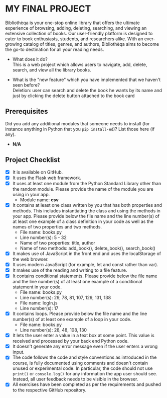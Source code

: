 # MY FINAL PROJECT
Biblioth&egrave;qa is your one-stop online library that offers the ultimate experience of browsing, adding, deleting, searching, and viewing an extensive collection of books. Our user-friendly platform is designed to cater to book enthusiasts, students, and researchers alike. With an ever-growing catalog of titles, genres, and authors, Biblioth&egrave;qa aims to become the go-to destination for all your reading needs.

- What does it do?  
  This is a web project which allows users to navigate, add, delete, search, and view all the library books.

- What is the "new feature" which you have implemented that we haven't seen before?  
  Deletion: user can search and delete the book he wants by its name and just by clicking the delete button attached to the book card

## Prerequisites
Did you add any additional modules that someone needs to install (for instance anything in Python that you `pip install-ed`)? 
List those here (if any).
- **N/A**

## Project Checklist
- [x] It is available on GitHub.
- [x] It uses the Flask web framework.
- [x] It uses at least one module from the Python Standard Library other than the random module.
  Please provide the name of the module you are using in your app.
  - Module name: **csv**
- [x] It contains at least one class written by you that has both properties and methods. This includes instantiating the class and using the methods in your app. Please provide below the file name and the line number(s) of at least one example of a class definition in your code as well as the names of two properties and two methods.
  - File name: books.py
  - Line number(s): 5 - 32
  - Name of two properties: title, author
  - Name of two methods: add_book(), delete_book(), search_book()
- [x] It makes use of JavaScript in the front end and uses the localStorage of the web browser.
- [x] It uses modern JavaScript (for example, let and const rather than var).
- [x] It makes use of the reading and writing to a file feature.
- [x] It contains conditional statements. Please provide below the file name and the line number(s) of at least
  one example of a conditional statement in your code.
  - File name: books.py
  - Line number(s): 29, 78, 81, 107, 129, 131, 138
  - File name: logIn.js
  - Line number(s): 17
- [x] It contains loops. Please provide below the file name and the line number(s) of at least
  one example of a loop in your code.
  - File name: books.py
  - Line number(s): 28, 48, 108, 130
- [x] It lets the user enter a value in a text box at some point.
  This value is received and processed by your back end Python code.
- [x] It doesn't generate any error message even if the user enters a wrong input.
- [x] The code follows the code and style conventions as introduced in the course, is fully documented using comments and doesn't contain unused or experimental code. 
  In particular, the code should not use `print()` or `console.log()` for any information the app user should see. Instead, all user feedback needs to be visible in the browser.  
- [x] All exercises have been completed as per the requirements and pushed to the respective GitHub repository.